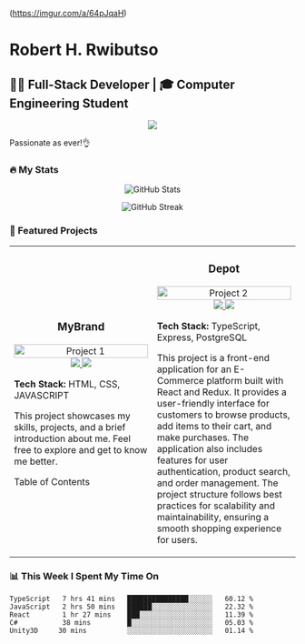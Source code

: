 (https://imgur.com/a/64pJqaH)

# Robert H. Rwibutso

## 👨‍💻 Full-Stack Developer | 🎓 Computer Engineering Student

<p align="center">
  <img src="https://readme-typing-svg.herokuapp.com/?lines=Passionate+Full-Stack+Developer;Always+learning+new+things&font=Fira%20Code&center=true&width=380&height=50">
</p>

Passionate as ever!👌

### 🔥 My Stats

<p align="center">
  <img src="https://github-readme-stats.vercel.app/api?username=yourusername&show_icons=true&theme=radical" alt="GitHub Stats" />
</p>

<p align="center">
  <img src="https://github-readme-streak-stats.herokuapp.com/?user=robsdagreat&theme=radical" alt="GitHub Streak" />
</p>

### 🚀 Featured Projects

<table>
  <tr>
    <td width="50%">
      <h3 align="center">MyBrand</h3>
      <p align="center">
        <a href="https://github.com/yourusername/project1" target="_blank">
          <img src="https://your-image-url.com/project1.png" width="100%" alt="Project 1"/>
        </a>
        <span> <a href="https://github.com/yourusername/project1" target="_blank">
          <img src="https://img.shields.io/badge/Code-080707?style=for-the-badge&logo=github&logoColor=white">
        </a> </span>
        <span> <a href="https://your-deployed-app.com" target="_blank">
          <img src="https://imgur.com/a/0DO0cVy">
        </a> </span>
        <p><strong>Tech Stack:</strong> HTML, CSS, JAVASCRIPT </p>
        <p>This project showcases my skills, projects, and a brief introduction about me. Feel free to explore and get to know me better.

Table of Contents</p>
      </p>
    </td>
    <td width="50%">
      <h3 align="center">Depot</h3>
      <p align="center">
        <a href="https://github.com/yourusername/project2" target="_blank">
          <img src="https://imgur.com/ZuXlI1B" width="100%" alt="Project 2"/>
        </a>
        <span> <a href="https://github.com/yourusername/project2" target="_blank">
          <img src="https://img.shields.io/badge/Code-080707?style=for-the-badge&logo=github&logoColor=white">
        </a> </span>
        <span> <a href="https://your-deployed-app2.com" target="_blank">
          <img src="https://img.shields.io/badge/Live-00C7B7?style=for-the-badge&logo=vercel&logoColor=white">
        </a> </span>
        <p><strong>Tech Stack:</strong> TypeScript, Express, PostgreSQL</p>
        <p>This project is a front-end application for an E-Commerce platform built with React and Redux. It provides a user-friendly interface for customers to browse products, add items to their cart, and make purchases. The application also includes features for user authentication, product search, and order management. The project structure follows best practices for scalability and maintainability, ensuring a smooth shopping experience for users.</p>
      </p>
    </td>
  </tr>
</table>


### 📊 This Week I Spent My Time On

```text
TypeScript   7 hrs 41 mins   ███████████████░░░░░░   60.12 %
JavaScript   2 hrs 50 mins   ██████░░░░░░░░░░░░░░░   22.32 %
React        1 hr 27 mins    ███░░░░░░░░░░░░░░░░░░   11.39 %
C#           38 mins         █░░░░░░░░░░░░░░░░░░░░   05.03 %
Unity3D     30 mins          ░░░░░░░░░░░░░░░░░░░░░   01.14 %
